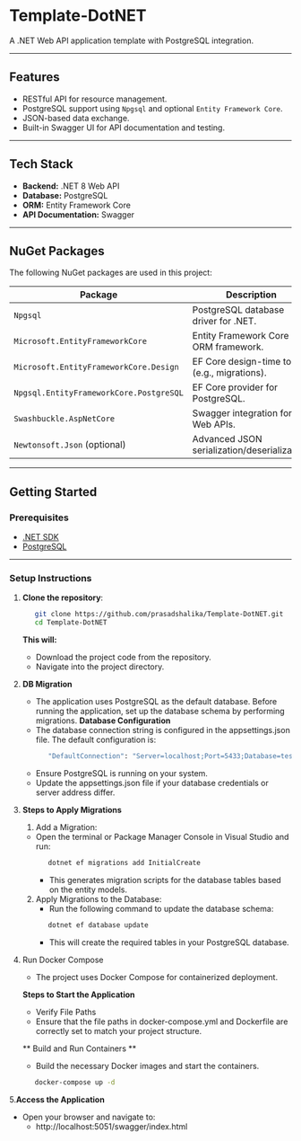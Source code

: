 # Template-DotNET

A .NET Web API application template with PostgreSQL integration.

---

## Features

- RESTful API for resource management.
- PostgreSQL support using `Npgsql` and optional `Entity Framework Core`.
- JSON-based data exchange.
- Built-in Swagger UI for API documentation and testing.

---

## Tech Stack

- **Backend:** .NET 8 Web API
- **Database:** PostgreSQL
- **ORM:** Entity Framework Core
- **API Documentation:** Swagger

---

## NuGet Packages

The following NuGet packages are used in this project:

| Package                                   | Description                                         |
|-------------------------------------------|-----------------------------------------------------|
| `Npgsql`                                  | PostgreSQL database driver for .NET.               |
| `Microsoft.EntityFrameworkCore`           | Entity Framework Core ORM framework.               |
| `Microsoft.EntityFrameworkCore.Design`    | EF Core design-time tools (e.g., migrations).      |
| `Npgsql.EntityFrameworkCore.PostgreSQL`   | EF Core provider for PostgreSQL.                   |
| `Swashbuckle.AspNetCore`                  | Swagger integration for Web APIs.                  |
| `Newtonsoft.Json` (optional)              | Advanced JSON serialization/deserialization.       |

---

## Getting Started

### Prerequisites

- [.NET SDK](https://dotnet.microsoft.com/download)
- [PostgreSQL](https://www.postgresql.org/download)

---

### Setup Instructions

1. **Clone the repository**:
	```bash
	   git clone https://github.com/prasadshalika/Template-DotNET.git
	   cd Template-DotNET
    ```
	**This will:**
	 - Download the project code from the repository.
	 - Navigate into the project directory.
   
2. **DB Migration**
    - The application uses PostgreSQL as the default database. Before running the application, set up the database schema by performing migrations.	
	**Database Configuration**
	- The database connection string is configured in the appsettings.json file. The default configuration is:
	  ```bash
	     "DefaultConnection": "Server=localhost;Port=5433;Database=test;Username=penta;Password=penta"
	  ```
	- Ensure PostgreSQL is running on your system.
	- Update the appsettings.json file if your database credentials or server address differ.

3. **Steps to Apply Migrations**
	1. Add a Migration:
	 - Open the terminal or Package Manager Console in Visual Studio and run:
		```bash
	       dotnet ef migrations add InitialCreate
	    ```
		- This generates migration scripts for the database tables based on the entity models.

    2. Apply Migrations to the Database:
		- Run the following command to update the database schema:
		```bash
	       dotnet ef database update
	    ```
	    - This will create the required tables in your PostgreSQL database.

4. Run Docker Compose
    - The project uses Docker Compose for containerized deployment.

	**Steps to Start the Application**
	  - Verify File Paths
	  - Ensure that the file paths in docker-compose.yml and Dockerfile are correctly set to match your project structure.	

	** Build and Run Containers **
	  - Build the necessary Docker images and start the containers.
	  ```bash
	     docker-compose up -d
	  ```
5.**Access the Application**
  - Open your browser and navigate to:  
	- http://localhost:5051/swagger/index.html